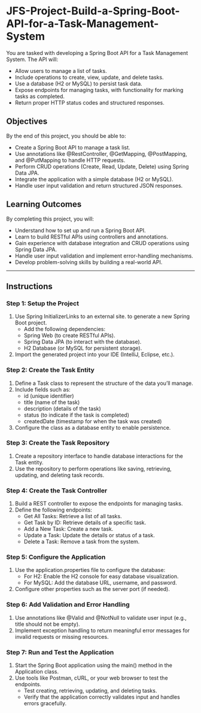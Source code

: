 # JFS-Project-Build-a-Spring-Boot-API-for-a-Task-Management-System
You are tasked with developing a Spring Boot API for a Task Management System. The API will:

- Allow users to manage a list of tasks.
- Include operations to create, view, update, and delete tasks.
- Use a database (H2 or MySQL) to persist task data.
- Expose endpoints for managing tasks, with functionality for marking tasks as completed.
- Return proper HTTP status codes and structured responses.

## Objectives
By the end of this project, you should be able to:

- Create a Spring Boot API to manage a task list.
- Use annotations like @RestController, @GetMapping, @PostMapping, and @PutMapping to handle HTTP requests.
- Perform CRUD operations (Create, Read, Update, Delete) using Spring Data JPA.
- Integrate the application with a simple database (H2 or MySQL).
- Handle user input validation and return structured JSON responses.

## Learning Outcomes
By completing this project, you will:

- Understand how to set up and run a Spring Boot API.
- Learn to build RESTful APIs using controllers and annotations.
- Gain experience with database integration and CRUD operations using Spring Data JPA.
- Handle user input validation and implement error-handling mechanisms.
- Develop problem-solving skills by building a real-world API.

---

## Instructions

### Step 1: Setup the Project
1. Use Spring InitializerLinks to an external site. to generate a new Spring Boot project.
   - Add the following dependencies:
   - Spring Web (to create RESTful APIs).
   - Spring Data JPA (to interact with the database).
   - H2 Database (or MySQL for persistent storage).
2. Import the generated project into your IDE (IntelliJ, Eclipse, etc.).

### Step 2: Create the Task Entity
1. Define a Task class to represent the structure of the data you’ll manage.
2. Include fields such as:
   - id (unique identifier)
   - title (name of the task)
   - description (details of the task)
   - status (to indicate if the task is completed)
   - createdDate (timestamp for when the task was created)
3. Configure the class as a database entity to enable persistence.

### Step 3: Create the Task Repository
1. Create a repository interface to handle database interactions for the Task entity.
2. Use the repository to perform operations like saving, retrieving, updating, and deleting task records.

### Step 4: Create the Task Controller
1. Build a REST controller to expose the endpoints for managing tasks.
2. Define the following endpoints:
   - Get All Tasks: Retrieve a list of all tasks.
   - Get Task by ID: Retrieve details of a specific task.
   - Add a New Task: Create a new task.
   - Update a Task: Update the details or status of a task.
   - Delete a Task: Remove a task from the system.

### Step 5: Configure the Application
1. Use the application.properties file to configure the database:
   - For H2: Enable the H2 console for easy database visualization.
   - For MySQL: Add the database URL, username, and password.
2. Configure other properties such as the server port (if needed).

### Step 6: Add Validation and Error Handling
1. Use annotations like @Valid and @NotNull to validate user input (e.g., title should not be empty).
2. Implement exception handling to return meaningful error messages for invalid requests or missing resources.

### Step 7: Run and Test the Application
1. Start the Spring Boot application using the main() method in the Application class.
2. Use tools like Postman, cURL, or your web browser to test the endpoints.
   - Test creating, retrieving, updating, and deleting tasks.
   - Verify that the application correctly validates input and handles errors gracefully.
